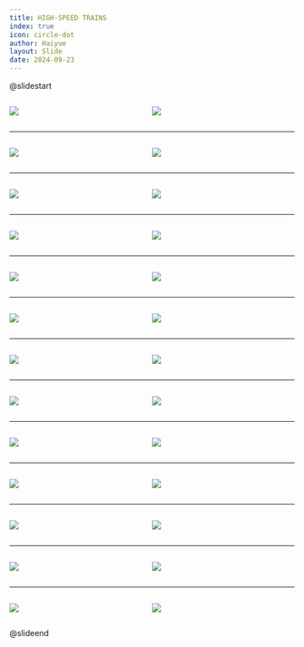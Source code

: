 ```yaml
---
title: HIGH-SPEED TRAINS
index: true
icon: circle-dot
author: Haiyue
layout: Slide
date: 2024-09-23
---
```

 
@slidestart

<div style="display:flex">
<div style="flex:1">

![](/reading/english/Level-X/HIGH-SPEED%20TRAINS/001.webp)
</div>
<div style="flex:1">

![](/reading/english/Level-X/HIGH-SPEED%20TRAINS/002.webp)
</div>
</div>

---

<div style="display:flex">
<div style="flex:1">

![](/reading/english/Level-X/HIGH-SPEED%20TRAINS/003.webp)
</div>
<div style="flex:1">

![](/reading/english/Level-X/HIGH-SPEED%20TRAINS/004.webp)
</div>
</div>

---

<div style="display:flex">
<div style="flex:1">

![](/reading/english/Level-X/HIGH-SPEED%20TRAINS/005.webp)
</div>
<div style="flex:1">

![](/reading/english/Level-X/HIGH-SPEED%20TRAINS/006.webp)
</div>
</div>

---

<div style="display:flex">
<div style="flex:1">

![](/reading/english/Level-X/HIGH-SPEED%20TRAINS/007.webp)
</div>
<div style="flex:1">

![](/reading/english/Level-X/HIGH-SPEED%20TRAINS/008.webp)
</div>
</div>

---

<div style="display:flex">
<div style="flex:1">

![](/reading/english/Level-X/HIGH-SPEED%20TRAINS/009.webp)
</div>
<div style="flex:1">

![](/reading/english/Level-X/HIGH-SPEED%20TRAINS/010.webp)
</div>
</div>

---

<div style="display:flex">
<div style="flex:1">

![](/reading/english/Level-X/HIGH-SPEED%20TRAINS/011.webp)
</div>
<div style="flex:1">

![](/reading/english/Level-X/HIGH-SPEED%20TRAINS/012.webp)
</div>
</div>

---

<div style="display:flex">
<div style="flex:1">

![](/reading/english/Level-X/HIGH-SPEED%20TRAINS/013.webp)
</div>
<div style="flex:1">

![](/reading/english/Level-X/HIGH-SPEED%20TRAINS/014.webp)
</div>
</div>

---

<div style="display:flex">
<div style="flex:1">

![](/reading/english/Level-X/HIGH-SPEED%20TRAINS/015.webp)
</div>
<div style="flex:1">

![](/reading/english/Level-X/HIGH-SPEED%20TRAINS/016.webp)
</div>
</div>

---

<div style="display:flex">
<div style="flex:1">

![](/reading/english/Level-X/HIGH-SPEED%20TRAINS/017.webp)
</div>
<div style="flex:1">

![](/reading/english/Level-X/HIGH-SPEED%20TRAINS/018.webp)
</div>
</div>

---

<div style="display:flex">
<div style="flex:1">

![](/reading/english/Level-X/HIGH-SPEED%20TRAINS/019.webp)
</div>
<div style="flex:1">

![](/reading/english/Level-X/HIGH-SPEED%20TRAINS/020.webp)
</div>
</div>

---

<div style="display:flex">
<div style="flex:1">

![](/reading/english/Level-X/HIGH-SPEED%20TRAINS/021.webp)
</div>
<div style="flex:1">

![](/reading/english/Level-X/HIGH-SPEED%20TRAINS/022.webp)
</div>
</div>

---

<div style="display:flex">
<div style="flex:1">

![](/reading/english/Level-X/HIGH-SPEED%20TRAINS/023.webp)
</div>
<div style="flex:1">

![](/reading/english/Level-X/HIGH-SPEED%20TRAINS/024.webp)
</div>
</div>

---

<div style="display:flex">
<div style="flex:1">

![](/reading/english/Level-X/HIGH-SPEED%20TRAINS/025.webp)
</div>
<div style="flex:1">

![](/reading/english/Level-X/HIGH-SPEED%20TRAINS/026.webp)
</div>
</div>

@slideend